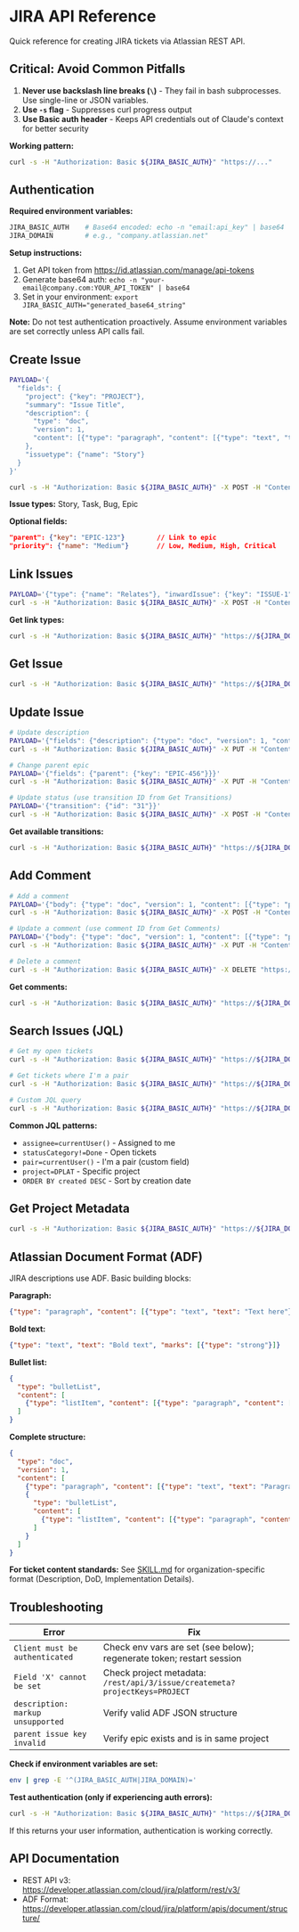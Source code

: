 # JIRA API Reference

Quick reference for creating JIRA tickets via Atlassian REST API.

## Critical: Avoid Common Pitfalls

1. **Never use backslash line breaks (`\`)** - They fail in bash subprocesses. Use single-line or JSON variables.
2. **Use `-s` flag** - Suppresses curl progress output
3. **Use Basic auth header** - Keeps API credentials out of Claude's context for better security

**Working pattern:**
```bash
curl -s -H "Authorization: Basic ${JIRA_BASIC_AUTH}" "https://..."
```

## Authentication

**Required environment variables:**
```bash
JIRA_BASIC_AUTH    # Base64 encoded: echo -n "email:api_key" | base64
JIRA_DOMAIN        # e.g., "company.atlassian.net"
```

**Setup instructions:**
1. Get API token from https://id.atlassian.com/manage/api-tokens
2. Generate base64 auth: `echo -n "your-email@company.com:YOUR_API_TOKEN" | base64`
3. Set in your environment: `export JIRA_BASIC_AUTH="generated_base64_string"`

**Note:** Do not test authentication proactively. Assume environment variables are set correctly unless API calls fail.

## Create Issue

```bash
PAYLOAD='{
  "fields": {
    "project": {"key": "PROJECT"},
    "summary": "Issue Title",
    "description": {
      "type": "doc",
      "version": 1,
      "content": [{"type": "paragraph", "content": [{"type": "text", "text": "Description"}]}]
    },
    "issuetype": {"name": "Story"}
  }
}'

curl -s -H "Authorization: Basic ${JIRA_BASIC_AUTH}" -X POST -H "Content-Type: application/json" -d "$PAYLOAD" "https://${JIRA_DOMAIN}/rest/api/3/issue"
```

**Issue types:** Story, Task, Bug, Epic

**Optional fields:**
```json
"parent": {"key": "EPIC-123"}        // Link to epic
"priority": {"name": "Medium"}       // Low, Medium, High, Critical
```

## Link Issues

```bash
PAYLOAD='{"type": {"name": "Relates"}, "inwardIssue": {"key": "ISSUE-1"}, "outwardIssue": {"key": "ISSUE-2"}}'
curl -s -H "Authorization: Basic ${JIRA_BASIC_AUTH}" -X POST -H "Content-Type: application/json" -d "$PAYLOAD" "https://${JIRA_DOMAIN}/rest/api/3/issueLink"
```

**Get link types:**
```bash
curl -s -H "Authorization: Basic ${JIRA_BASIC_AUTH}" "https://${JIRA_DOMAIN}/rest/api/3/issueLinkType" | jq '.issueLinkTypes[] | {name, inward, outward}'
```

## Get Issue

```bash
curl -s -H "Authorization: Basic ${JIRA_BASIC_AUTH}" "https://${JIRA_DOMAIN}/rest/api/3/issue/ISSUE-123"
```

## Update Issue

```bash
# Update description
PAYLOAD='{"fields": {"description": {"type": "doc", "version": 1, "content": [{"type": "paragraph", "content": [{"type": "text", "text": "Updated description"}]}]}}}'
curl -s -H "Authorization: Basic ${JIRA_BASIC_AUTH}" -X PUT -H "Content-Type: application/json" -d "$PAYLOAD" "https://${JIRA_DOMAIN}/rest/api/3/issue/ISSUE-123"

# Change parent epic
PAYLOAD='{"fields": {"parent": {"key": "EPIC-456"}}}'
curl -s -H "Authorization: Basic ${JIRA_BASIC_AUTH}" -X PUT -H "Content-Type: application/json" -d "$PAYLOAD" "https://${JIRA_DOMAIN}/rest/api/3/issue/ISSUE-123"

# Update status (use transition ID from Get Transitions)
PAYLOAD='{"transition": {"id": "31"}}'
curl -s -H "Authorization: Basic ${JIRA_BASIC_AUTH}" -X POST -H "Content-Type: application/json" -d "$PAYLOAD" "https://${JIRA_DOMAIN}/rest/api/3/issue/ISSUE-123/transitions"
```

**Get available transitions:**
```bash
curl -s -H "Authorization: Basic ${JIRA_BASIC_AUTH}" "https://${JIRA_DOMAIN}/rest/api/3/issue/ISSUE-123/transitions" | jq '.transitions[] | {id, name}'
```

## Add Comment

```bash
# Add a comment
PAYLOAD='{"body": {"type": "doc", "version": 1, "content": [{"type": "paragraph", "content": [{"type": "text", "text": "Progress update here"}]}]}}'
curl -s -H "Authorization: Basic ${JIRA_BASIC_AUTH}" -X POST -H "Content-Type: application/json" -d "$PAYLOAD" "https://${JIRA_DOMAIN}/rest/api/3/issue/ISSUE-123/comment"

# Update a comment (use comment ID from Get Comments)
PAYLOAD='{"body": {"type": "doc", "version": 1, "content": [{"type": "paragraph", "content": [{"type": "text", "text": "Updated comment"}]}]}}'
curl -s -H "Authorization: Basic ${JIRA_BASIC_AUTH}" -X PUT -H "Content-Type: application/json" -d "$PAYLOAD" "https://${JIRA_DOMAIN}/rest/api/3/issue/ISSUE-123/comment/12345"

# Delete a comment
curl -s -H "Authorization: Basic ${JIRA_BASIC_AUTH}" -X DELETE "https://${JIRA_DOMAIN}/rest/api/3/issue/ISSUE-123/comment/12345"
```

**Get comments:**
```bash
curl -s -H "Authorization: Basic ${JIRA_BASIC_AUTH}" "https://${JIRA_DOMAIN}/rest/api/3/issue/ISSUE-123/comment" | jq '.comments[] | {id, created, author: .author.displayName, body: .body.content[0].content[0].text}'
```

## Search Issues (JQL)

```bash
# Get my open tickets
curl -s -H "Authorization: Basic ${JIRA_BASIC_AUTH}" "https://${JIRA_DOMAIN}/rest/api/3/search/jql?jql=assignee=currentUser()+AND+statusCategory!=Done&fields=key,summary,status&maxResults=20"

# Get tickets where I'm a pair
curl -s -H "Authorization: Basic ${JIRA_BASIC_AUTH}" "https://${JIRA_DOMAIN}/rest/api/3/search/jql?jql=statusCategory!=Done+AND+pair=currentUser()+ORDER+BY+created+DESC&fields=key,summary,status&maxResults=20"

# Custom JQL query
curl -s -H "Authorization: Basic ${JIRA_BASIC_AUTH}" "https://${JIRA_DOMAIN}/rest/api/3/search/jql?jql=YOUR_JQL_HERE&fields=key,summary,status&maxResults=50"
```

**Common JQL patterns:**
- `assignee=currentUser()` - Assigned to me
- `statusCategory!=Done` - Open tickets
- `pair=currentUser()` - I'm a pair (custom field)
- `project=DPLAT` - Specific project
- `ORDER BY created DESC` - Sort by creation date

## Get Project Metadata

```bash
curl -s -H "Authorization: Basic ${JIRA_BASIC_AUTH}" "https://${JIRA_DOMAIN}/rest/api/3/issue/createmeta?projectKeys=PROJECT"
```

## Atlassian Document Format (ADF)

JIRA descriptions use ADF. Basic building blocks:

**Paragraph:**
```json
{"type": "paragraph", "content": [{"type": "text", "text": "Text here"}]}
```

**Bold text:**
```json
{"type": "text", "text": "Bold text", "marks": [{"type": "strong"}]}
```

**Bullet list:**
```json
{
  "type": "bulletList",
  "content": [
    {"type": "listItem", "content": [{"type": "paragraph", "content": [{"type": "text", "text": "Item"}]}]}
  ]
}
```

**Complete structure:**
```json
{
  "type": "doc",
  "version": 1,
  "content": [
    {"type": "paragraph", "content": [{"type": "text", "text": "Paragraph"}]},
    {
      "type": "bulletList",
      "content": [
        {"type": "listItem", "content": [{"type": "paragraph", "content": [{"type": "text", "text": "Bullet"}]}]}
      ]
    }
  ]
}
```

**For ticket content standards:** See [SKILL.md](SKILL.md) for organization-specific format (Description, DoD, Implementation Details).

## Troubleshooting

| Error | Fix |
|-------|-----|
| `Client must be authenticated` | Check env vars are set (see below); regenerate token; restart session |
| `Field 'X' cannot be set` | Check project metadata: `/rest/api/3/issue/createmeta?projectKeys=PROJECT` |
| `description: markup unsupported` | Verify valid ADF JSON structure |
| `parent issue key invalid` | Verify epic exists and is in same project |

**Check if environment variables are set:**
```bash
env | grep -E '^(JIRA_BASIC_AUTH|JIRA_DOMAIN)='
```

**Test authentication (only if experiencing auth errors):**
```bash
curl -s -H "Authorization: Basic ${JIRA_BASIC_AUTH}" "https://${JIRA_DOMAIN}/rest/api/3/myself"
```

If this returns your user information, authentication is working correctly.

## API Documentation

- REST API v3: https://developer.atlassian.com/cloud/jira/platform/rest/v3/
- ADF Format: https://developer.atlassian.com/cloud/jira/platform/apis/document/structure/
